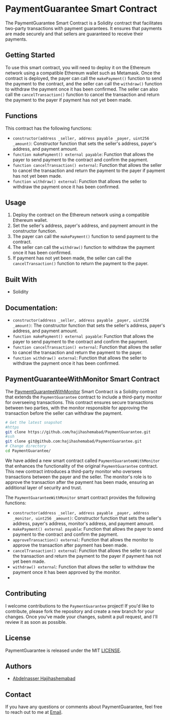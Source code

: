 # PaymentGuarantee Smart Contract

The PaymentGuarantee Smart Contract is a Solidity contract that facilitates two-party transactions with payment guarantees. It ensures that payments are made securely and that sellers are guaranteed to receive their payments. 

## Getting Started

To use this smart contract, you will need to deploy it on the Ethereum network using a compatible Ethereum wallet such as Metamask. Once the contract is deployed, the payer can call the `makePayment()` function to send the payment to the contract, and the seller can call the `withdraw()` function to withdraw the payment once it has been confirmed. The seller can also call the `cancelTransaction()` function to cancel the transaction and return the payment to the payer if payment has not yet been made.

## Functions

This contract has the following functions:

- `constructor(address _seller, address payable _payer, uint256 _amount)`: Constructor function that sets the seller's address, payer's address, and payment amount.
- `function makePayment() external payable`: Function that allows the payer to send payment to the contract and confirm the payment.
- `function cancelTransaction() external`: Function that allows the seller to cancel the transaction and return the payment to the payer if payment has not yet been made.
- `function withdraw() external`: Function that allows the seller to withdraw the payment once it has been confirmed.

## Usage

1. Deploy the contract on the Ethereum network using a compatible Ethereum wallet.
2. Set the seller's address, payer's address, and payment amount in the constructor function.
3. The payer can call the `makePayment()` function to send payment to the contract.
4. The seller can call the `withdraw()` function to withdraw the payment once it has been confirmed.
5. If payment has not yet been made, the seller can call the `cancelTransaction()` function to return the payment to the payer.

## Built With

- Solidity

## Documentation:

- `constructor(address _seller, address payable _payer, uint256 _amount)`: The constructor function that sets the seller's address, payer's address, and payment amount.
- `function makePayment() external payable`: Function that allows the payer to send payment to the contract and confirm the payment.
- `function cancelTransaction() external`: Function that allows the seller to cancel the transaction and return the payment to the payer.
- `function withdraw() external`: Function that allows the seller to withdraw the payment once it has been confirmed.

## PaymentGuaranteeWithMonitor Smart Contract
The [PaymentGuaranteeWithMonitor](PaymentGuaranteeWithMonitor.sol) Smart Contract is a Solidity contract that extends the `PaymentGuarantee` contract to include a third-party monitor for overseeing transactions.
This contract ensures secure transactions between two parties, with the monitor responsible for approving the transaction before the seller can withdraw the payment.

```bash
# Get the latest snapshot
#https
git clone https://github.com/hajihashemabad/PaymentGuarantee.git
#ssh
git clone git@github.com:hajihashemabad/PaymentGuarantee.git
# Change directory
cd PaymentGuarantee/
```
We have added a new smart contract called `PaymentGuaranteeWithMonitor` that enhances the functionality of the original `PaymentGuarantee` contract.
This new contract introduces a third-party monitor who oversees transactions between the payer and the seller. The monitor's role is to approve the transaction after the payment has been made, ensuring an additional layer of security and trust.

The `PaymentGuaranteeWithMonitor` smart contract provides the following functions:

- `constructor(address _seller, address payable _payer, address _monitor, uint256 _amount)`: Constructor function that sets the seller's address, payer's address, monitor's address, and payment amount.
- `makePayment() external payable`: Function that allows the payer to send payment to the contract and confirm the payment.
- `approveTransaction() external`: Function that allows the monitor to approve the transaction after payment has been made.
- `cancelTransaction() external`: Function that allows the seller to cancel the transaction and return the payment to the payer if payment has not yet been made.
- `withdraw() external`: Function that allows the seller to withdraw the payment once it has been approved by the monitor.
- 
## Contributing
I welcome contributions to the `PaymentGuarantee` project! If you'd like to contribute, please fork the repository and create a new branch for your changes. Once you've made your changes, submit a pull request, and I'll review it as soon as possible.

## License
PaymentGuarantee is released under the MIT [LICENSE](LICENSE).

## Authors
- [Abdelnasser Hajihashemabad](https://github.com/hajihashemabad)

## Contact
If you have any questions or comments about PaymentGuarantee, feel free to reach out to me at [Email](mailto:info@abdelnasser.com).
